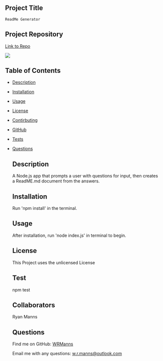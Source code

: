## Project Title
    ReadMe Generator
    
  ## Project Repository

  [Link to Repo](https://github.com/WRManns/readme-generator)

  [<img src="https://img.shields.io/badge/license-unlicensed-brightgreen.svg?logo=LOGO">](https://img.shields.io/badge/license-unlicensed-brightgreen)

   ## Table of Contents

- [Description](#description)
- [Installation](#installation)
- [Usage](#usage)
- [License](#license)
- [Contirbuting](#collaborators)
- [GitHub](#github)
- [Tests](#tests)
- [Questions](#questions)

    ## Description

    A Node.js app that prompts a user with questions for input, then creates a ReadME.md document from the answers.

    ## Installation

    Run 'npm install' in the terminal.

    ## Usage

    After installation, run 'node index.js' in terminal to begin.

    ## License
  This Project uses the unlicensed License

    ## Test

    npm test

    ## Collaborators

    Ryan Manns

    ## Questions
    
    Find me on GitHub: [WRManns](https://github.com/WRManns)
    
    Email me with any questions: w.r.manns@outlook.com  

